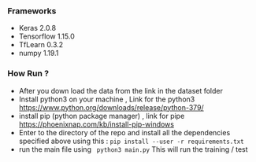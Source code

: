 ### Frameworks 
 * Keras 2.0.8
 * Tensorflow 1.15.0
 * TfLearn 0.3.2
 * numpy 1.19.1

  
  
### How  Run ?
* After you down load the data from the link in the dataset folder 
* Install python3 on your machine , Link for the python3 
https://www.python.org/downloads/release/python-379/
* install pip (python package manager) , link for pipe 
https://phoenixnap.com/kb/install-pip-windows
* Enter to the directory of the repo and install all the dependencies specified  above using this  : 
` pip install --user -r requirements.txt `
* run the main file using ` python3 main.py` 
This will run the training / test 